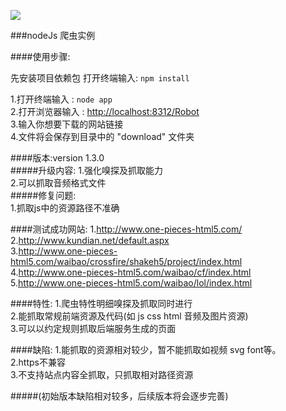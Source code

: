 ![](http://cdnweb.b5m.com/web/cmsphp/article/201506/5baab4b432ec7c1f2b6cdfc32b1563a1.jpg)

###nodeJs 爬虫实例

####使用步骤:

先安装项目依赖包 打开终端输入: `npm install` <br>

1.打开终端输入 : `node app`<br>
2.打开浏览器输入 : [http://localhost:8312/Robot](http://localhost:8312/Robot)<br>
3.输入你想要下载的网站链接<br>
4.文件将会保存到目录中的 "download" 文件夹<br>

####版本:version 1.3.0  
#####升级内容:
1.强化嗅探及抓取能力<br>
2.可以抓取音频格式文件<br>
#####修复问题:  
1.抓取js中的资源路径不准确<br>

####测试成功网站:
1.http://www.one-pieces-html5.com/<br>
2.http://www.kundian.net/default.aspx<br>
3.http://www.one-pieces-html5.com/waibao/crossfire/shakeh5/project/index.html<br>
4.http://www.one-pieces-html5.com/waibao/cf/index.html<br>
5.http://www.one-pieces-html5.com/waibao/lol/index.html<br>

####特性:
1.爬虫特性明细嗅探及抓取同时进行<br>
2.能抓取常规前端资源及代码(如 js css html 音频及图片资源)<br>
3.可以以约定规则抓取后端服务生成的页面<br>

####缺陷:
1.能抓取的资源相对较少，暂不能抓取如视频 svg font等。 <br>
2.https不兼容<br>
3.不支持站点内容全抓取，只抓取相对路径资源<br>

#####(初始版本缺陷相对较多，后续版本将会逐步完善)
